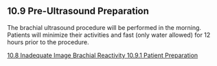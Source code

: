 ## 10.9 Pre-Ultrasound Preparation

The brachial ultrasound procedure will be performed in the morning. Patients will minimize their activities and fast (only water allowed) for 12 hours prior to the procedure.


<div class="center">
<div class="btn-group">
  <a href=":pages_path:/manuals/brachial-reactivity/10-08-inadequate-image.md" class="btn btn-default">
    <span class="glyphicon glyphicon-chevron-left"></span>
    10.8 Inadequate Image
  </a>

  <a href=":pages_path:/manuals/brachial-reactivity" class="btn btn-default">
    <span class="glyphicon glyphicon-chevron-up"></span>
    Brachial Reactivity
  </a>

  <a href=":pages_path:/manuals/brachial-reactivity/10-09-01-patient-preparation.md" class="btn btn-success">
    10.9.1 Patient Preparation
    <span class="glyphicon glyphicon-chevron-right"></span>
  </a>
</div>
</div>
